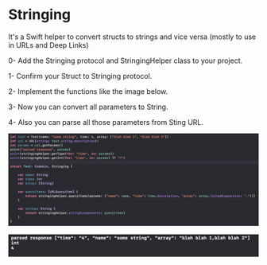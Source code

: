 # Stringing
It's a Swift helper to convert structs to strings and vice versa (mostly to use in URLs and Deep Links)


0- Add the Stringing protocol and StringingHelper class to your project.

1- Confirm your Struct to Stringing protocol.

2- Implement the functions like the image below.

3- Now you can convert all parameters to String.

4- Also you can parse all those parameters from Sting URL.



![preview1](https://github.com/HappyIosDeveloper/Stringing/blob/main/Preview1.png?raw=true)

![preview2](https://github.com/HappyIosDeveloper/Stringing/blob/main/Preview2.png?raw=true)


